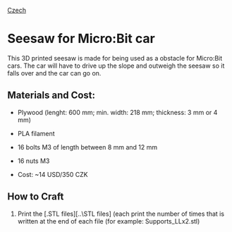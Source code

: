[Czech](README.cs.md)

# Seesaw for Micro:Bit car
This 3D printed seesaw is made for being used as a obstacle for Micro:Bit cars. The car will have to drive up the slope and outweigh the seesaw so it falls over and the car can go on.

## Materials and Cost:
- Plywood (lenght: 600 mm; min. width: 218 mm; thickness: 3 mm or 4 mm)
- PLA filament
- 16 bolts M3 of length between 8 mm and 12 mm
- 16 nuts M3

- Cost: ~14 USD/350 CZK

## How to Craft

1. Print the [.STL files][..\STL files] (each print the number of times that is written at the end of each file (for example: Supports_LLx2.stl)
